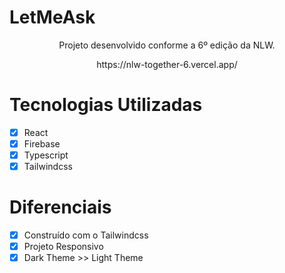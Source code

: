 # LetMeAsk

<p align="center">Projeto desenvolvido conforme a 6º edição da NLW.</p>
<p align="center">https://nlw-together-6.vercel.app/</p>

# Tecnologias Utilizadas

- [x] React
- [x] Firebase
- [x] Typescript
- [x] Tailwindcss

# Diferenciais

- [x] Construído com o Tailwindcss
- [x] Projeto Responsivo
- [x] Dark Theme >> Light Theme
